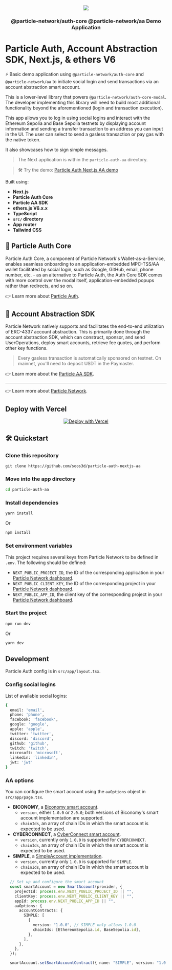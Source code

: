<div align="center">
  <a href="https://particle.network/">
    <img src="https://i.imgur.com/xmdzXU4.png" />
  </a>
  <h3>
 @particle-network/auth-core @particle-network/aa Demo Application 
  </h3>
</div>

# Particle Auth, Account Abstraction SDK, Next.js, & ethers V6

⚡️ Basic demo application using `@particle-network/auth-core` and `@particle-network/aa` to initiate social login and send transactions via an account abstraction smart account. 

This is a lower-level library that powers `@particle-network/auth-core-modal`. The developer implementing this library will need to build most additional functionality beyond the aforementioned (login and transaction execution).

This app allows you to log in using social logins and interact with the Ethereum Sepolia and Base Sepolia testnets by displaying account information and sending a transfer transaction to an address you can input in the UI. The user can select to send a gasless transaction or pay gas with the native token.

It also showcases how to sign simple messages.

> The Next application is within the `particle-auth-aa` directory.

> 🛠️ Try the demo: [Particle Auth Next.js AA demo](https://particle-auth-nextjs-aa.vercel.app/)

Built using:

- **Next.js**
- **Particle Auth Core**
- **Particle AA SDK**
- **ethers.js V6.x.x**
- **TypeScript**
- **`src/` directory**
- **App router**
- **Tailwind CSS**

## 🔑 Particle Auth Core

Particle Auth Core, a component of Particle Network's Wallet-as-a-Service, enables seamless onboarding to an application-embedded MPC-TSS/AA wallet facilitated by social login, such as Google, GitHub, email, phone number, etc. - as an alternative to Particle Auth, the Auth Core SDK comes with more control over the modal itself, application-embedded popups rather than redirects, and so on.

👉 Learn more about [Particle Auth](https://developers.particle.network/docs/building-with-particle-auth).

## 🪪 Account Abstraction SDK

Particle Network natively supports and facilitates the end-to-end utilization of ERC-4337 account abstraction. This is primarily done through the account abstraction SDK, which can construct, sponsor, and send UserOperations, deploy smart accounts, retrieve fee quotes, and perform other key functions.

> Every gasless transaction is automatically sponsored on testnet. On mainnet, you'll need to deposit USDT in the Paymaster.

👉 Learn more about the [Particle AA SDK](https://developers.particle.network/docs/aa-web-quickstart).

***

👉 Learn more about [Particle Network](https://particle.network).

## Deploy with Vercel

<p align="center">
<a href="https://vercel.com/new/clone?repository-url=https%3A%2F%2Fgithub.com%2Fsoos3d%2Fparticle-auth-nextjs-aa%2Ftree%2Fmain%2Fparticle-auth-aa&env=NEXT_PUBLIC_PROJECT_ID,NEXT_PUBLIC_CLIENT_KEY,NEXT_PUBLIC_APP_ID"><img src="https://vercel.com/button" alt="Deploy with Vercel"/></a>
</p>

## 🛠️ Quickstart

### Clone this repository
```
git clone https://github.com/soos3d/particle-auth-nextjs-aa
```

### Move into the app directory

```sh
cd particle-auth-aa
```

### Install dependencies

```sh
yarn install
```

Or

```sh
npm install
```

### Set environment variables
This project requires several keys from Particle Network to be defined in `.env`. The following should be defined:
- `NEXT_PUBLIC_PROJECT_ID`, the ID of the corresponding application in your [Particle Network dashboard](https://dashboard.particle.network/#/applications).
- `NEXT_PUBLIC_CLIENT_KEY`, the ID of the corresponding project in your [Particle Network dashboard](https://dashboard.particle.network/#/applications).
-  `NEXT_PUBLIC_APP_ID`, the client key of the corresponding project in your [Particle Network dashboard](https://dashboard.particle.network/#/applications).

### Start the project
```sh
npm run dev
```

Or

```sh
yarn dev
```

## Development

Particle Auth config is in `src/app/layout.tsx`. 

### Config social logins

List of available social logins:

```sh
{
  email: 'email',
  phone: 'phone',
  facebook: 'facebook',
  google: 'google',
  apple: 'apple',
  twitter: 'twitter',
  discord: 'discord',
  github: 'github',
  twitch: 'twitch',
  microsoft: 'microsoft',
  linkedin: 'linkedin',
  jwt: 'jwt'
}
```

### AA options

You can configure the smart account using the `aaOptions` object in `src/app/page.tsx`.

- **BICONOMY**, a [Biconomy smart account](https://www.biconomy.io/smart-accounts).
  - `version`, either `1.0.0` or `2.0.0`; both versions of Biconomy's smart account implementation are supported.
  - `chainIds`, an array of chain IDs in which the smart account is expected to be used.
- **CYBERCONNECT**, a [CyberConnect smart account](https://wallet.cyber.co/).
  - `version`, currently only `1.0.0` is supported for `CYBERCONNECT`.
  - `chainIds`, an array of chain IDs in which the smart account is expected to be used.
- **SIMPLE**, a [SimpleAccount implementation](https://github.com/eth-infinitism/account-abstraction/blob/develop/contracts/samples/SimpleAccount.sol).
  - `version`, currently only `1.0.0` is supported for `SIMPLE`.
  - `chainIds`, an array of chain IDs in which the smart account is expected to be used.

```ts
  // Set up and configure the smart account
  const smartAccount = new SmartAccount(provider, {
    projectId: process.env.NEXT_PUBLIC_PROJECT_ID || "",
    clientKey: process.env.NEXT_PUBLIC_CLIENT_KEY || "",
    appId: process.env.NEXT_PUBLIC_APP_ID || "",
    aaOptions: {
      accountContracts: {
        SIMPLE: [
          {
            version: "1.0.0", // SIMPLE only allows 1.0.0
            chainIds: [EthereumSepolia.id, BaseSepolia.id],
          },
        ],
      },
    },
  });

  smartAccount.setSmartAccountContract({ name: "SIMPLE", version: "1.0.0" });
  ```
